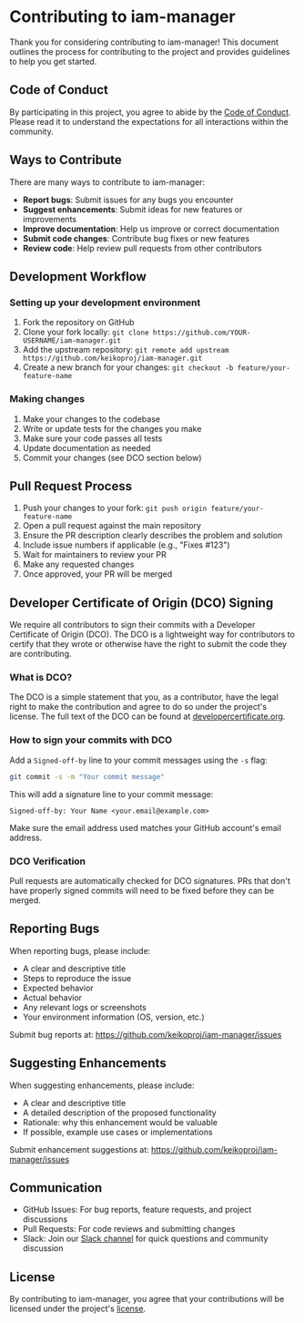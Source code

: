 # Contributing to iam-manager

Thank you for considering contributing to iam-manager! This document outlines the process for contributing to the project and provides guidelines to help you get started.

## Code of Conduct

By participating in this project, you agree to abide by the [Code of Conduct](.github/CODE_OF_CONDUCT.md). Please read it to understand the expectations for all interactions within the community.

## Ways to Contribute

There are many ways to contribute to iam-manager:

- **Report bugs**: Submit issues for any bugs you encounter
- **Suggest enhancements**: Submit ideas for new features or improvements
- **Improve documentation**: Help us improve or correct documentation
- **Submit code changes**: Contribute bug fixes or new features
- **Review code**: Help review pull requests from other contributors

## Development Workflow

### Setting up your development environment

1. Fork the repository on GitHub
2. Clone your fork locally: `git clone https://github.com/YOUR-USERNAME/iam-manager.git`
3. Add the upstream repository: `git remote add upstream https://github.com/keikoproj/iam-manager.git`
4. Create a new branch for your changes: `git checkout -b feature/your-feature-name`

### Making changes

1. Make your changes to the codebase
2. Write or update tests for the changes you make
3. Make sure your code passes all tests
4. Update documentation as needed
5. Commit your changes (see DCO section below)

## Pull Request Process

1. Push your changes to your fork: `git push origin feature/your-feature-name`
2. Open a pull request against the main repository
3. Ensure the PR description clearly describes the problem and solution
4. Include issue numbers if applicable (e.g., "Fixes #123")
5. Wait for maintainers to review your PR
6. Make any requested changes
7. Once approved, your PR will be merged

## Developer Certificate of Origin (DCO) Signing

We require all contributors to sign their commits with a Developer Certificate of Origin (DCO). The DCO is a lightweight way for contributors to certify that they wrote or otherwise have the right to submit the code they are contributing.

### What is DCO?

The DCO is a simple statement that you, as a contributor, have the legal right to make the contribution and agree to do so under the project's license. The full text of the DCO can be found at [developercertificate.org](https://developercertificate.org/).

### How to sign your commits with DCO

Add a `Signed-off-by` line to your commit messages using the `-s` flag:

```bash
git commit -s -m "Your commit message"
```

This will add a signature line to your commit message:

```
Signed-off-by: Your Name <your.email@example.com>
```

Make sure the email address used matches your GitHub account's email address.

### DCO Verification

Pull requests are automatically checked for DCO signatures. PRs that don't have properly signed commits will need to be fixed before they can be merged.

## Reporting Bugs

When reporting bugs, please include:

- A clear and descriptive title
- Steps to reproduce the issue
- Expected behavior
- Actual behavior
- Any relevant logs or screenshots
- Your environment information (OS, version, etc.)

Submit bug reports at: https://github.com/keikoproj/iam-manager/issues

## Suggesting Enhancements

When suggesting enhancements, please include:

- A clear and descriptive title
- A detailed description of the proposed functionality
- Rationale: why this enhancement would be valuable
- If possible, example use cases or implementations

Submit enhancement suggestions at: https://github.com/keikoproj/iam-manager/issues

## Communication

- GitHub Issues: For bug reports, feature requests, and project discussions
- Pull Requests: For code reviews and submitting changes
- Slack: Join our [Slack channel](https://keikoproj.slack.com/messages/iam-manager) for quick questions and community discussion

## License

By contributing to iam-manager, you agree that your contributions will be licensed under the project's [license](LICENSE).
